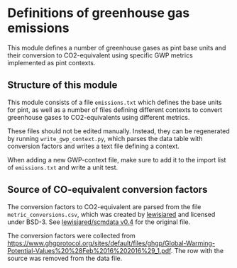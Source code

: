 # Definitions of greenhouse gas emissions 

This module defines a number of greenhouse gases as pint base units and
their conversion to CO2-equivalent using specific <IPCC report>GWP<y> metrics
implemented as pint contexts.

## Structure of this module

This module consists of a file `emissions.txt` which defines the base units for pint,
as well as a number of files defining different contexts to convert greenhouse
gases to CO2-equivalents using different metrics.

These files should not be edited manually. Instead, they can be regenerated
by running `write_gwp_context.py`, which parses the data table with conversion
factors and writes a text file defining a context.

When adding a new GWP-context file, make sure to add it to the import list
of `emissions.txt` and write a unit test.

## Source of CO-equivalent conversion factors

The conversion factors to CO2-equivalent are parsed from the file `metric_conversions.csv`,
which was created by [lewisjared](https://github.com/lewisjared) and licensed under BSD-3.
See [lewisjared/scmdata v0.4](https://github.com/lewisjared/scmdata/tree/v0.4.0/src/scmdata/data)
for the original file.

The conversion factors were collected from
https://www.ghgprotocol.org/sites/default/files/ghgp/Global-Warming-Potential-Values%20%28Feb%2016%202016%29_1.pdf.
The row with the source was removed from the data file.
